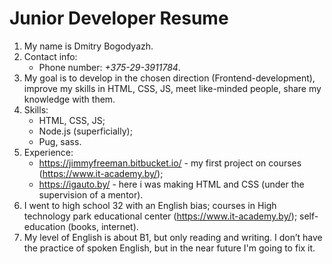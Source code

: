 # Junior Developer Resume

1. My name is Dmitry Bogodyazh.
2. Contact info:
    - Phone number: *+375-29-3911784*.
3. My goal is to develop in the chosen direction (Frontend-development), improve my skills in HTML, CSS, JS, meet like-minded people, share my knowledge with them.
4. Skills:
    - HTML, CSS, JS;
    - Node.js (superficially);
    - Pug, sass.
5. Experience: 
    - https://jimmyfreeman.bitbucket.io/ - my first project on courses (https://www.it-academy.by/);
    - https://igauto.by/ - here i was making HTML and CSS (under the supervision of a mentor).
6. I went to high school 32 with an English bias; courses in High technology park educational center (https://www.it-academy.by/); self-education (books, internet).
7. My level of English is about B1, but only reading and writing. I don’t have the practice of spoken English, but in the near future I'm going to fix it.
